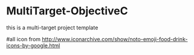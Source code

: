 # MultiTarget-ObjectiveC
this is a multi-target project template


#all icon from http://www.iconarchive.com/show/noto-emoji-food-drink-icons-by-google.html
